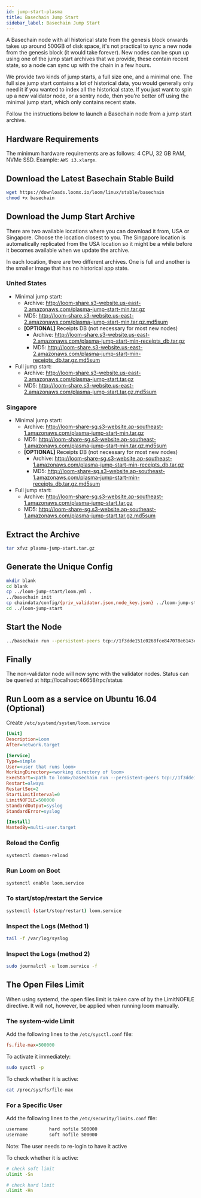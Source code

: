 ```yaml
---
id: jump-start-plasma
title: Basechain Jump Start
sidebar_label: Basechain Jump Start
---
```


A Basechain node with all historical state from the genesis block onwards takes up around 500GB of
disk space, it's not practical to sync a new node from the genesis block (it would take forever).
New nodes can be spun up using one of the jump start archives that we provide, these contain recent
state, so a node can sync up with the chain in a few hours.

We provide two kinds of jump starts, a full size one, and a minimal one. The full size jump start
contains a lot of historical data, you would generally only need it if you wanted to index all the
historical state. If you just want to spin up a new validator node, or a sentry node, then
you're better off using the minimal jump start, which only contains recent state.

Follow the instructions below to launch a Basechain node from a jump start archive.

## Hardware Requirements

The minimum hardware requirements are as follows: 4 CPU, 32 GB RAM, NVMe SSD. Example: `AWS i3.xlarge`.

## Download the Latest Basechain Stable Build

```bash
wget https://downloads.loomx.io/loom/linux/stable/basechain
chmod +x basechain
```

## Download the Jump Start Archive

There are two available locations where you can download it from, USA or Singapore. Choose the location closest to you. The Singapore location is automatically replicated from the USA location so it might be a while before it becomes available when we update the archive.

In each location, there are two different archives. One is full and another is the smaller image that has no historical app state.

### United States

* Minimal jump start:
  * Archive: <http://loom-share.s3-website.us-east-2.amazonaws.com/plasma-jump-start-min.tar.gz>
  * MD5: <http://loom-share.s3-website.us-east-2.amazonaws.com/plasma-jump-start-min.tar.gz.md5sum>
  * **[OPTIONAL]** Receipts DB (not necessary for most new nodes)
    * Archive: <http://loom-share.s3-website.us-east-2.amazonaws.com/plasma-jump-start-min-receipts_db.tar.gz>
    * MD5: <http://loom-share.s3-website.us-east-2.amazonaws.com/plasma-jump-start-min-receipts_db.tar.gz.md5sum>
* Full jump start:
  * Archive: <http://loom-share.s3-website.us-east-2.amazonaws.com/plasma-jump-start.tar.gz>
  * MD5: <http://loom-share.s3-website.us-east-2.amazonaws.com/plasma-jump-start.tar.gz.md5sum>

### Singapore

* Minimal jump start:
  * Archive: <http://loom-share-sg.s3-website.ap-southeast-1.amazonaws.com/plasma-jump-start-min.tar.gz>
  * MD5: <http://loom-share-sg.s3-website.ap-southeast-1.amazonaws.com/plasma-jump-start-min.tar.gz.md5sum>
  * **[OPTIONAL]** Receipts DB (not necessary for most new nodes)
    * Archive: <http://loom-share-sg.s3-website.ap-southeast-1.amazonaws.com/plasma-jump-start-min-receipts_db.tar.gz>
    * MD5: <http://loom-share-sg.s3-website.ap-southeast-1.amazonaws.com/plasma-jump-start-min-receipts_db.tar.gz.md5sum>
* Full jump start:
  * Archive: <http://loom-share-sg.s3-website.ap-southeast-1.amazonaws.com/plasma-jump-start.tar.gz>
  * MD5: <http://loom-share-sg.s3-website.ap-southeast-1.amazonaws.com/plasma-jump-start.tar.gz.md5sum>

## Extract the Archive

```bash
tar xfvz plasma-jump-start.tar.gz
```

## Generate the Unique Config

```bash
mkdir blank
cd blank
cp ../loom-jump-start/loom.yml .
../basechain init
cp chaindata/config/{priv_validator.json,node_key.json} ../loom-jump-start/chaindata/config/
cd ../loom-jump-start
```

## Start the Node

```bash
../basechain run --persistent-peers tcp://1f3dde151c0268fce847078e6143c820fe05e556@18.117.58.75:46656
```

## Finally

The non-validator node will now sync with the validator nodes. Status can be queried at http://localhost:46658/rpc/status

## Run Loom as a service on Ubuntu 16.04 (Optional)

Create `/etc/systemd/system/loom.service`

```ini
[Unit]
Description=Loom
After=network.target

[Service]
Type=simple
User=<user that runs loom>
WorkingDirectory=<working directory of loom>
ExecStart=<path to loom>/basechain run --persistent-peers tcp://1f3dde151c0268fce847078e6143c820fe05e556@18.117.58.75:46656
Restart=always
RestartSec=2
StartLimitInterval=0
LimitNOFILE=500000
StandardOutput=syslog
StandardError=syslog

[Install]
WantedBy=multi-user.target
```

### Reload the Config

```bash
systemctl daemon-reload
```

### Run Loom on Boot

```bash
systemctl enable loom.service
```

### To start/stop/restart the Service

```bash
systemctl (start/stop/restart) loom.service
```

### Inspect the Logs (Method 1)

```bash
tail -f /var/log/syslog
```

### Inspect the Logs (method 2)

```bash
sudo journalctl -u loom.service -f
```

## The Open Files Limit

When using systemd, the open files limit is taken care of by the LimitNOFILE directive. It will not, however, be applied when running loom manually.

### The system-wide Limit

Add the following lines to the `/etc/sysctl.conf` file:

```ini
fs.file-max=500000
```

To activate it immediately:

```bash
sudo sysctl -p
```

To check whether it is active:

```bash
cat /proc/sys/fs/file-max
```

### For a Specific User

Add the following lines to the `/etc/security/limits.conf` file:

```bash
username        hard nofile 500000
username        soft nofile 500000
```

Note: The user needs to re-login to have it active

To check whether it is active:

```bash
# check soft limit
ulimit -Sn

# check hard limit
ulimit -Hn
```
